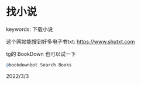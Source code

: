 # 找小说

keywords: 下载小说  

这个网站能搜到好多电子书txt: https://www.shutxt.com  

tg的 BookDown 也可以试一下  
```r
@bookdownbot Search Books
```


2022/3/3  
